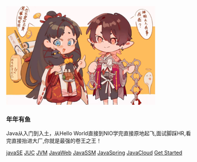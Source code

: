 <img width="400px" src="img/img.png">

### **年年有鱼**

Java从入门到入土，从Hello World直接到NIO学完直接原地起飞,面试脚踩HR,看完直接抬进大厂,你就是最强的卷王之王！


[javaSE](JavaSE/JavaSE笔记（一）.md)
[JUC](JUC笔记/JUC笔记（一）.md)
[JVM](JVM笔记/JVM笔记（一）.md)
[JavaWeb](JavaWeb笔记/JavaWeb笔记（一）.md)
[JavaSSM](JavaSSM笔记/JavaSSM笔记（一）.md)
[JavaSpring](SpringBoot笔记/SpringBoot笔记（一）.md)
[JavaCloud](SpringCloud笔记/SpringCloud笔记（一）.md)
[Get Started](README.md)